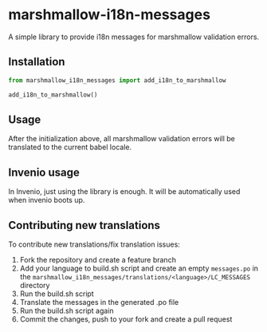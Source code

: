 # marshmallow-i18n-messages

A simple library to provide i18n messages for marshmallow validation errors.

## Installation

```python
from marshmallow_i18n_messages import add_i18n_to_marshmallow

add_i18n_to_marshmallow()
```

## Usage

After the initialization above, all marshmallow validation errors will be translated to the current babel
locale.

## Invenio usage

In Invenio, just using the library is enough. It will be automatically used when invenio boots up.

## Contributing new translations

To contribute new translations/fix translation issues:

1. Fork the repository and create a feature branch
2. Add your language to build.sh script and create an empty `messages.po` 
   in the `marshmallow_i18n_messages/translations/<language>/LC_MESSAGES` directory
3. Run the build.sh script
4. Translate the messages in the generated .po file
5. Run the build.sh script again
6. Commit the changes, push to your fork and create a pull request
